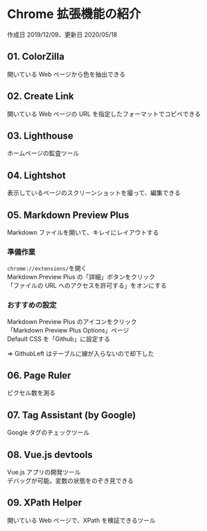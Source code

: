 # Chrome 拡張機能の紹介

作成日 2019/12/09、更新日 2020/05/18

## 01. ColorZilla

開いている Web ページから色を抽出できる

## 02. Create Link

開いている Web ページの URL を指定したフォーマットでコピペできる

## 03. Lighthouse

ホームページの監査ツール

## 04. Lightshot

表示しているページのスクリーンショットを撮って、編集できる

## 05. Markdown Preview Plus

Markdown ファイルを開いて、キレイにレイアウトする

### 準備作業

`chrome://extensions/`を開く\
Markdown Preview Plus の「詳細」ボタンをクリック\
「ファイルの URL へのアクセスを許可する」をオンにする

### おすすめの設定

Markdown Preview Plus のアイコンをクリック\
「Markdown Preview Plus Options」ページ\
Default CSS を「Github」に設定する

=> GithubLeft はテーブルに線が入らないので却下した

## 06. Page Ruler

ピクセル数を測る

## 07. Tag Assistant (by Google)

Google タグのチェックツール

## 08. Vue.js devtools

Vue.js アプリの開発ツール\
デバッグが可能。変数の状態をのぞき見できる

## 09. XPath Helper

開いている Web ページで、XPath を検証できるツール
